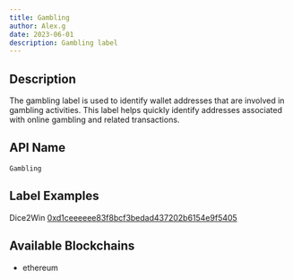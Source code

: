 ```yaml
---
title: Gambling
author: Alex.g
date: 2023-06-01
description: Gambling label
---
```


## Description

The gambling label is used to identify wallet addresses that are involved in gambling activities. This label helps quickly identify addresses associated with online gambling and related transactions.

## API Name

`Gambling`

## Label Examples

Dice2Win [0xd1ceeeeee83f8bcf3bedad437202b6154e9f5405](https://etherscan.io/address/0xd1ceeeeee83f8bcf3bedad437202b6154e9f5405)

## Available Blockchains

* ethereum
